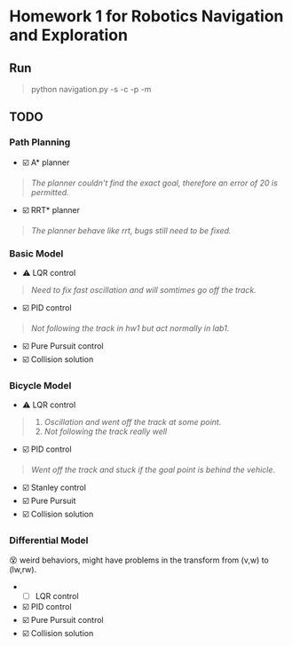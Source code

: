# Homework 1 for Robotics Navigation and Exploration

## Run
> python navigation.py -s -c -p -m

## TODO

### Path Planning
- ☑️  A* planner
> *The planner couldn't find the exact goal, therefore an error of 20 is permitted.*
- ☑️ RRT* planner
> *The planner behave like rrt, bugs still need to be fixed.*

### Basic Model
- ⚠️ LQR control <br>
> *Need to fix fast oscillation and will somtimes go off the track.*<br>
- ☑️ PID control <br>
> *Not following the track in hw1 but act normally in lab1.*<br>
- ☑️ Pure Pursuit control <br>
- ☑️ Collision solution <br>

### Bicycle Model
- ⚠️ LQR control<br>
> 1. *Oscillation and went off the track at some point.*<br>
> 2. *Not following the track really well*<br>
- ☑️ PID control<br>
> *Went off the track and stuck if the goal point is behind the vehicle.*<br>
- ☑️ Stanley control<br>
- ☑️ Pure Pursuit
- ☑️ Collision solution<br>

### Differential Model
😵 weird behaviors, might have problems in the transform from (v,w) to (lw,rw).<br>
- - [ ] LQR control <br>
- ☑️ PID control <br>
- ☑️ Pure Pursuit control <br>
- ☑️ Collision solution <br>
